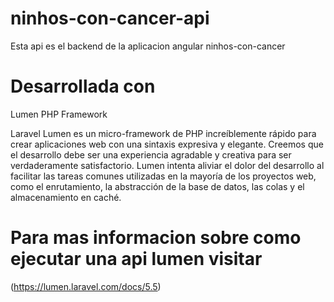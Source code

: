 # ninhos-con-cancer-api

Esta api es el backend de la aplicacion angular ninhos-con-cancer

# Desarrollada con

Lumen PHP Framework

Laravel Lumen es un micro-framework de PHP increíblemente rápido para crear aplicaciones web con una sintaxis expresiva y elegante. Creemos que el desarrollo debe ser una experiencia agradable y creativa para ser verdaderamente satisfactorio. Lumen intenta aliviar el dolor del desarrollo al facilitar las tareas comunes utilizadas en la mayoría de los proyectos web, como el enrutamiento, la abstracción de la base de datos, las colas y el almacenamiento en caché.

# Para mas informacion sobre como ejecutar una api lumen visitar

(https://lumen.laravel.com/docs/5.5)